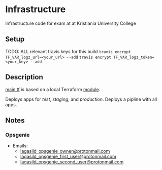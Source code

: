 # Infrastructure
Infrastructure code for exam at at Kristiania University College

## Setup 
TODO: ALL relevant travis keys for this build
`travis encrypt TF_VAR_logz_url=<your_url> --add`
`travis encrypt TF_VAR_logz_token=<your_key> --add`

## Description 
[main.tf](./main.tf) is based on a local Terraform [module](./module). 

Deploys apps for _test_, _staging_, and _production_.
Deploys a pipline with all apps. 

## Notes 
### Opsgenie
* Emails: 
    * lagasild_opsgenie_owner@protonmail.com
    * lagasild_opsgenie_first_user@protonmail.com
    * lagasild_opsgenie_second_user@protonmail.com